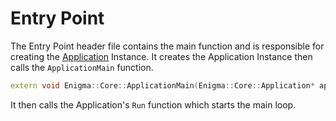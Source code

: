 # Entry Point
The Entry Point header file contains the main function and is responsible for creating the [Application](Process/Application.md) Instance.
It creates the Application Instance then calls the `ApplicationMain` function.
```C++
extern void Enigma::Core::ApplicationMain(Enigma::Core::Application* app);
```
It then calls the Application's `Run` function which starts the main loop.